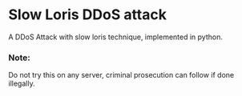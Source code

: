 # Slow Loris DDoS attack
A DDoS Attack with slow loris technique, implemented in python. 

### Note:
Do not try this on any server, criminal prosecution can follow if done illegally.
